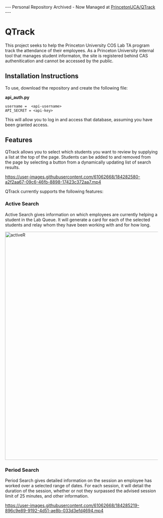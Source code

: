 --- Personal Repository Archived - Now Managed at [PrincetonUCA/QTrack](https://github.com/PrincetonCS-UCA/QTrack) ---

# QTrack

This project seeks to help the Princeton University COS Lab TA program track the attendance of their employees. As a Princeton University internal tool that manages student informaton, the site is registered behind CAS authenitication and cannot be accessed by the public.

## Installation Instructions

To use, download the repository and create the following file:

**api_auth.py**

    username =  <api-username>
    API_SECRET = <api-key>

This will allow you to log in and access that database, assuming you have been granted access.

## Features

QTrack allows you to select which students you want to review by supplying a list at the top of the page. Students can be added to and removed from the page by selecting a button from a dynamically updating list of search results.

https://user-images.githubusercontent.com/61062668/184282580-a2f2aa67-09c6-46fb-8898-17423c372aa7.mp4

QTrack currently supports the following features:

### Active Search

Active Search gives information on which employees are currently helping a student in the Lab Queue. It will generate a card for each of the selected students and relay whom they have been working with and for how long.

<img width="750" alt="activeR" src="https://user-images.githubusercontent.com/61062668/184284191-354728a7-83c1-4e06-bf11-4303bbbc09c6.png">

### Period Search

Period Search gives detailed information on the session an employee has worked over a selected range of dates. For each session, it will detail the duration of the session, whether or not they surpassed the advised session limit of 25 minutes, and other information.

https://user-images.githubusercontent.com/61062668/184285219-896c9e89-9192-4d51-ae8b-033d3efd4694.mp4


